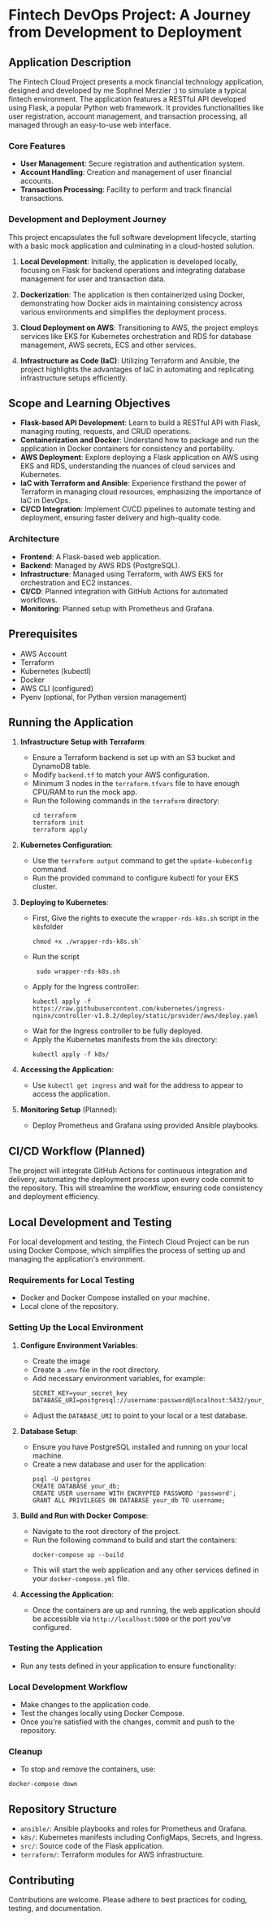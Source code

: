 # Fintech DevOps Project: A Journey from Development to Deployment

## Application Description

The Fintech Cloud Project presents a mock financial technology application, designed and developed by me Sophnel Merzier :) to simulate a typical fintech environment. The application features a RESTful API developed using Flask, a popular Python web framework. It provides functionalities like user registration, account management, and transaction processing, all managed through an easy-to-use web interface.

### Core Features

- **User Management**: Secure registration and authentication system.
- **Account Handling**: Creation and management of user financial accounts.
- **Transaction Processing**: Facility to perform and track financial transactions.

### Development and Deployment Journey

This project encapsulates the full software development lifecycle, starting with a basic mock application and culminating in a cloud-hosted solution.

1. **Local Development**: Initially, the application is developed locally, focusing on Flask for backend operations and integrating database management for user and transaction data.
   
2. **Dockerization**: The application is then containerized using Docker, demonstrating how Docker aids in maintaining consistency across various environments and simplifies the deployment process.

3. **Cloud Deployment on AWS**: Transitioning to AWS, the project employs services like EKS for Kubernetes orchestration and RDS for database management, AWS secrets, ECS and other services.

4. **Infrastructure as Code (IaC)**: Utilizing Terraform and Ansible, the project highlights the advantages of IaC in automating and replicating infrastructure setups efficiently.

## Scope and Learning Objectives

- **Flask-based API Development**: Learn to build a RESTful API with Flask, managing routing, requests, and CRUD operations.
- **Containerization and Docker**: Understand how to package and run the application in Docker containers for consistency and portability.
- **AWS Deployment**: Explore deploying a Flask application on AWS using EKS and RDS, understanding the nuances of cloud services and Kubernetes.
- **IaC with Terraform and Ansible**: Experience firsthand the power of Terraform in managing cloud resources, emphasizing the importance of IaC in DevOps.
- **CI/CD Integration**: Implement CI/CD pipelines to automate testing and deployment, ensuring faster delivery and high-quality code.

### Architecture

- **Frontend**: A Flask-based web application.
- **Backend**: Managed by AWS RDS (PostgreSQL).
- **Infrastructure**: Managed using Terraform, with AWS EKS for orchestration and EC2 instances.
- **CI/CD**: Planned integration with GitHub Actions for automated workflows.
- **Monitoring**: Planned setup with Prometheus and Grafana.

## Prerequisites

- AWS Account
- Terraform
- Kubernetes (kubectl)
- Docker
- AWS CLI (configured)
- Pyenv (optional, for Python version management)

## Running the Application

1. **Infrastructure Setup with Terraform**:
   - Ensure a Terraform backend is set up with an S3 bucket and DynamoDB table.
   - Modify `backend.tf` to match your AWS configuration.
   - Minimum 3 nodes in the `terraform.tfvars` file to have enough CPU/RAM to run the mock app.
   - Run the following commands in the `terraform` directory:
     ```
     cd terraform
     terraform init
     terraform apply
     ```

2. **Kubernetes Configuration**:
   - Use the `terraform output` command to get the `update-kubeconfig` command.
   - Run the provided command to configure kubectl for your EKS cluster.

3. **Deploying to Kubernetes**:
   - First, Give the rights to execute the `wrapper-rds-k8s.sh` script in the `k8s`folder
     ````
     chmod +x ./wrapper-rds-k8s.sh`
     ````
   - Run the script
     ````
      sudo wrapper-rds-k8s.sh
     ````
   - 
     Apply for the Ingress controller:
     ```
     kubectl apply -f https://raw.githubusercontent.com/kubernetes/ingress-nginx/controller-v1.8.2/deploy/static/provider/aws/deploy.yaml
     ```
   - Wait for the Ingress controller to be fully deployed.
   - Apply the Kubernetes manifests from the `k8s` directory:
     ```
     kubectl apply -f k8s/
     ```

4. **Accessing the Application**:
   - Use `kubectl get ingress` and wait for the address to appear to access the application.

5. **Monitoring Setup** (Planned):
   - Deploy Prometheus and Grafana using provided Ansible playbooks.

## CI/CD Workflow (Planned)

The project will integrate GitHub Actions for continuous integration and delivery, automating the deployment process upon every code commit to the repository. This will streamline the workflow, ensuring code consistency and deployment efficiency.

## Local Development and Testing

For local development and testing, the Fintech Cloud Project can be run using Docker Compose, which simplifies the process of setting up and managing the application's environment.

### Requirements for Local Testing

- Docker and Docker Compose installed on your machine.
- Local clone of the repository.

### Setting Up the Local Environment

1. **Configure Environment Variables**:
   - Create the image
   - Create a `.env` file in the root directory.
   - Add necessary environment variables, for example:
     ```
     SECRET_KEY=your_secret_key
     DATABASE_URI=postgresql://username:password@localhost:5432/your_db
     ```
   - Adjust the `DATABASE_URI` to point to your local or a test database.

2. **Database Setup**:
   - Ensure you have PostgreSQL installed and running on your local machine.
   - Create a new database and user for the application:
     ```
     psql -U postgres
     CREATE DATABASE your_db;
     CREATE USER username WITH ENCRYPTED PASSWORD 'password';
     GRANT ALL PRIVILEGES ON DATABASE your_db TO username;
     ```

3. **Build and Run with Docker Compose**:
   - Navigate to the root directory of the project.
   - Run the following command to build and start the containers:
     ```
     docker-compose up --build
     ```
   - This will start the web application and any other services defined in your `docker-compose.yml` file.

4. **Accessing the Application**:
   - Once the containers are up and running, the web application should be accessible via `http://localhost:5000` or the port you've configured.

### Testing the Application

- Run any tests defined in your application to ensure functionality:

### Local Development Workflow

- Make changes to the application code.
- Test the changes locally using Docker Compose.
- Once you're satisfied with the changes, commit and push to the repository.

### Cleanup

- To stop and remove the containers, use:
```
docker-compose down
````

## Repository Structure

- `ansible/`: Ansible playbooks and roles for Prometheus and Grafana.
- `k8s/`: Kubernetes manifests including ConfigMaps, Secrets, and Ingress.
- `src/`: Source code of the Flask application.
- `terraform/`: Terraform modules for AWS infrastructure.

## Contributing

Contributions are welcome. Please adhere to best practices for coding, testing, and documentation.
